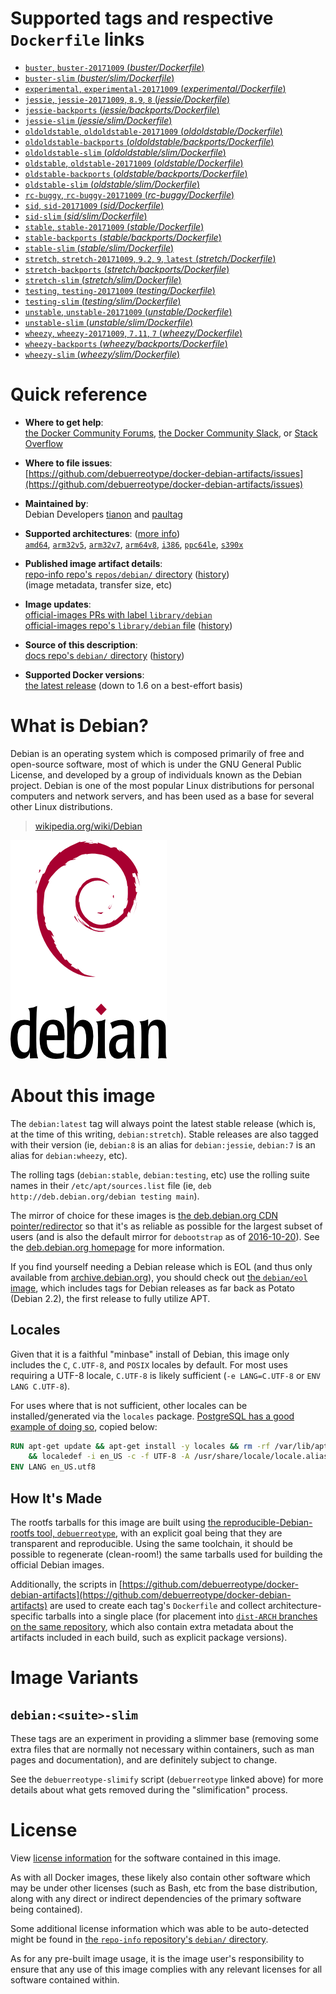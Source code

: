 <!--

********************************************************************************

WARNING:

    DO NOT EDIT "debian/README.md"

    IT IS AUTO-GENERATED

    (from the other files in "debian/" combined with a set of templates)

********************************************************************************

-->

# Supported tags and respective `Dockerfile` links

-	[`buster`, `buster-20171009` (*buster/Dockerfile*)](https://github.com/debuerreotype/docker-debian-artifacts/blob/de09dd55b6328b37b89a33e76b698f9dbe611fab/buster/Dockerfile)
-	[`buster-slim` (*buster/slim/Dockerfile*)](https://github.com/debuerreotype/docker-debian-artifacts/blob/de09dd55b6328b37b89a33e76b698f9dbe611fab/buster/slim/Dockerfile)
-	[`experimental`, `experimental-20171009` (*experimental/Dockerfile*)](https://github.com/debuerreotype/docker-debian-artifacts/blob/de09dd55b6328b37b89a33e76b698f9dbe611fab/experimental/Dockerfile)
-	[`jessie`, `jessie-20171009`, `8.9`, `8` (*jessie/Dockerfile*)](https://github.com/debuerreotype/docker-debian-artifacts/blob/de09dd55b6328b37b89a33e76b698f9dbe611fab/jessie/Dockerfile)
-	[`jessie-backports` (*jessie/backports/Dockerfile*)](https://github.com/debuerreotype/docker-debian-artifacts/blob/de09dd55b6328b37b89a33e76b698f9dbe611fab/jessie/backports/Dockerfile)
-	[`jessie-slim` (*jessie/slim/Dockerfile*)](https://github.com/debuerreotype/docker-debian-artifacts/blob/de09dd55b6328b37b89a33e76b698f9dbe611fab/jessie/slim/Dockerfile)
-	[`oldoldstable`, `oldoldstable-20171009` (*oldoldstable/Dockerfile*)](https://github.com/debuerreotype/docker-debian-artifacts/blob/de09dd55b6328b37b89a33e76b698f9dbe611fab/oldoldstable/Dockerfile)
-	[`oldoldstable-backports` (*oldoldstable/backports/Dockerfile*)](https://github.com/debuerreotype/docker-debian-artifacts/blob/de09dd55b6328b37b89a33e76b698f9dbe611fab/oldoldstable/backports/Dockerfile)
-	[`oldoldstable-slim` (*oldoldstable/slim/Dockerfile*)](https://github.com/debuerreotype/docker-debian-artifacts/blob/de09dd55b6328b37b89a33e76b698f9dbe611fab/oldoldstable/slim/Dockerfile)
-	[`oldstable`, `oldstable-20171009` (*oldstable/Dockerfile*)](https://github.com/debuerreotype/docker-debian-artifacts/blob/de09dd55b6328b37b89a33e76b698f9dbe611fab/oldstable/Dockerfile)
-	[`oldstable-backports` (*oldstable/backports/Dockerfile*)](https://github.com/debuerreotype/docker-debian-artifacts/blob/de09dd55b6328b37b89a33e76b698f9dbe611fab/oldstable/backports/Dockerfile)
-	[`oldstable-slim` (*oldstable/slim/Dockerfile*)](https://github.com/debuerreotype/docker-debian-artifacts/blob/de09dd55b6328b37b89a33e76b698f9dbe611fab/oldstable/slim/Dockerfile)
-	[`rc-buggy`, `rc-buggy-20171009` (*rc-buggy/Dockerfile*)](https://github.com/debuerreotype/docker-debian-artifacts/blob/de09dd55b6328b37b89a33e76b698f9dbe611fab/rc-buggy/Dockerfile)
-	[`sid`, `sid-20171009` (*sid/Dockerfile*)](https://github.com/debuerreotype/docker-debian-artifacts/blob/de09dd55b6328b37b89a33e76b698f9dbe611fab/sid/Dockerfile)
-	[`sid-slim` (*sid/slim/Dockerfile*)](https://github.com/debuerreotype/docker-debian-artifacts/blob/de09dd55b6328b37b89a33e76b698f9dbe611fab/sid/slim/Dockerfile)
-	[`stable`, `stable-20171009` (*stable/Dockerfile*)](https://github.com/debuerreotype/docker-debian-artifacts/blob/de09dd55b6328b37b89a33e76b698f9dbe611fab/stable/Dockerfile)
-	[`stable-backports` (*stable/backports/Dockerfile*)](https://github.com/debuerreotype/docker-debian-artifacts/blob/de09dd55b6328b37b89a33e76b698f9dbe611fab/stable/backports/Dockerfile)
-	[`stable-slim` (*stable/slim/Dockerfile*)](https://github.com/debuerreotype/docker-debian-artifacts/blob/de09dd55b6328b37b89a33e76b698f9dbe611fab/stable/slim/Dockerfile)
-	[`stretch`, `stretch-20171009`, `9.2`, `9`, `latest` (*stretch/Dockerfile*)](https://github.com/debuerreotype/docker-debian-artifacts/blob/de09dd55b6328b37b89a33e76b698f9dbe611fab/stretch/Dockerfile)
-	[`stretch-backports` (*stretch/backports/Dockerfile*)](https://github.com/debuerreotype/docker-debian-artifacts/blob/de09dd55b6328b37b89a33e76b698f9dbe611fab/stretch/backports/Dockerfile)
-	[`stretch-slim` (*stretch/slim/Dockerfile*)](https://github.com/debuerreotype/docker-debian-artifacts/blob/de09dd55b6328b37b89a33e76b698f9dbe611fab/stretch/slim/Dockerfile)
-	[`testing`, `testing-20171009` (*testing/Dockerfile*)](https://github.com/debuerreotype/docker-debian-artifacts/blob/de09dd55b6328b37b89a33e76b698f9dbe611fab/testing/Dockerfile)
-	[`testing-slim` (*testing/slim/Dockerfile*)](https://github.com/debuerreotype/docker-debian-artifacts/blob/de09dd55b6328b37b89a33e76b698f9dbe611fab/testing/slim/Dockerfile)
-	[`unstable`, `unstable-20171009` (*unstable/Dockerfile*)](https://github.com/debuerreotype/docker-debian-artifacts/blob/de09dd55b6328b37b89a33e76b698f9dbe611fab/unstable/Dockerfile)
-	[`unstable-slim` (*unstable/slim/Dockerfile*)](https://github.com/debuerreotype/docker-debian-artifacts/blob/de09dd55b6328b37b89a33e76b698f9dbe611fab/unstable/slim/Dockerfile)
-	[`wheezy`, `wheezy-20171009`, `7.11`, `7` (*wheezy/Dockerfile*)](https://github.com/debuerreotype/docker-debian-artifacts/blob/de09dd55b6328b37b89a33e76b698f9dbe611fab/wheezy/Dockerfile)
-	[`wheezy-backports` (*wheezy/backports/Dockerfile*)](https://github.com/debuerreotype/docker-debian-artifacts/blob/de09dd55b6328b37b89a33e76b698f9dbe611fab/wheezy/backports/Dockerfile)
-	[`wheezy-slim` (*wheezy/slim/Dockerfile*)](https://github.com/debuerreotype/docker-debian-artifacts/blob/de09dd55b6328b37b89a33e76b698f9dbe611fab/wheezy/slim/Dockerfile)

# Quick reference

-	**Where to get help**:  
	[the Docker Community Forums](https://forums.docker.com/), [the Docker Community Slack](https://blog.docker.com/2016/11/introducing-docker-community-directory-docker-community-slack/), or [Stack Overflow](https://stackoverflow.com/search?tab=newest&q=docker)

-	**Where to file issues**:  
	[https://github.com/debuerreotype/docker-debian-artifacts/issues](https://github.com/debuerreotype/docker-debian-artifacts/issues)

-	**Maintained by**:  
	Debian Developers [tianon](https://qa.debian.org/developer.php?login=tianon) and [paultag](https://qa.debian.org/developer.php?login=paultag)

-	**Supported architectures**: ([more info](https://github.com/docker-library/official-images#architectures-other-than-amd64))  
	[`amd64`](https://hub.docker.com/r/amd64/debian/), [`arm32v5`](https://hub.docker.com/r/arm32v5/debian/), [`arm32v7`](https://hub.docker.com/r/arm32v7/debian/), [`arm64v8`](https://hub.docker.com/r/arm64v8/debian/), [`i386`](https://hub.docker.com/r/i386/debian/), [`ppc64le`](https://hub.docker.com/r/ppc64le/debian/), [`s390x`](https://hub.docker.com/r/s390x/debian/)

-	**Published image artifact details**:  
	[repo-info repo's `repos/debian/` directory](https://github.com/docker-library/repo-info/blob/master/repos/debian) ([history](https://github.com/docker-library/repo-info/commits/master/repos/debian))  
	(image metadata, transfer size, etc)

-	**Image updates**:  
	[official-images PRs with label `library/debian`](https://github.com/docker-library/official-images/pulls?q=label%3Alibrary%2Fdebian)  
	[official-images repo's `library/debian` file](https://github.com/docker-library/official-images/blob/master/library/debian) ([history](https://github.com/docker-library/official-images/commits/master/library/debian))

-	**Source of this description**:  
	[docs repo's `debian/` directory](https://github.com/docker-library/docs/tree/master/debian) ([history](https://github.com/docker-library/docs/commits/master/debian))

-	**Supported Docker versions**:  
	[the latest release](https://github.com/docker/docker-ce/releases/latest) (down to 1.6 on a best-effort basis)

# What is Debian?

Debian is an operating system which is composed primarily of free and open-source software, most of which is under the GNU General Public License, and developed by a group of individuals known as the Debian project. Debian is one of the most popular Linux distributions for personal computers and network servers, and has been used as a base for several other Linux distributions.

> [wikipedia.org/wiki/Debian](https://en.wikipedia.org/wiki/Debian)

![logo](https://raw.githubusercontent.com/docker-library/docs/b449be7df57e9ed9086bb5821bfb5d6cdc5d67a4/debian/logo.png)

# About this image

The `debian:latest` tag will always point the latest stable release (which is, at the time of this writing, `debian:stretch`). Stable releases are also tagged with their version (ie, `debian:8` is an alias for `debian:jessie`, `debian:7` is an alias for `debian:wheezy`, etc).

The rolling tags (`debian:stable`, `debian:testing`, etc) use the rolling suite names in their `/etc/apt/sources.list` file (ie, `deb http://deb.debian.org/debian testing main`).

The mirror of choice for these images is [the deb.debian.org CDN pointer/redirector](https://deb.debian.org) so that it's as reliable as possible for the largest subset of users (and is also the default mirror for `debootstrap` as of [2016-10-20](https://anonscm.debian.org/cgit/d-i/debootstrap.git/commit/?id=9e8bc60ad1ccf3a25ce7890526b70059f3e770de)). See the [deb.debian.org homepage](https://deb.debian.org) for more information.

If you find yourself needing a Debian release which is EOL (and thus only available from [archive.debian.org](http://archive.debian.org)), you should check out [the `debian/eol` image](https://hub.docker.com/r/debian/eol/), which includes tags for Debian releases as far back as Potato (Debian 2.2), the first release to fully utilize APT.

## Locales

Given that it is a faithful "minbase" install of Debian, this image only includes the `C`, `C.UTF-8`, and `POSIX` locales by default. For most uses requiring a UTF-8 locale, `C.UTF-8` is likely sufficient (`-e LANG=C.UTF-8` or `ENV LANG C.UTF-8`).

For uses where that is not sufficient, other locales can be installed/generated via the `locales` package. [PostgreSQL has a good example of doing so](https://github.com/docker-library/postgres/blob/69bc540ecfffecce72d49fa7e4a46680350037f9/9.6/Dockerfile#L21-L24), copied below:

```dockerfile
RUN apt-get update && apt-get install -y locales && rm -rf /var/lib/apt/lists/* \
	&& localedef -i en_US -c -f UTF-8 -A /usr/share/locale/locale.alias en_US.UTF-8
ENV LANG en_US.utf8
```

## How It's Made

The rootfs tarballs for this image are built using [the reproducible-Debian-rootfs tool, `debuerreotype`](https://github.com/debuerreotype/debuerreotype), with an explicit goal being that they are transparent and reproducible. Using the same toolchain, it should be possible to regenerate (clean-room!) the same tarballs used for building the official Debian images.

Additionally, the scripts in [https://github.com/debuerreotype/docker-debian-artifacts](https://github.com/debuerreotype/docker-debian-artifacts) are used to create each tag's `Dockerfile` and collect architecture-specific tarballs into a single place (for placement into [`dist-ARCH` branches on the same repository](https://github.com/debuerreotype/docker-debian-artifacts/branches), which also contain extra metadata about the artifacts included in each build, such as explicit package versions).

# Image Variants

## `debian:<suite>-slim`

These tags are an experiment in providing a slimmer base (removing some extra files that are normally not necessary within containers, such as man pages and documentation), and are definitely subject to change.

See the `debuerreotype-slimify` script (`debuerreotype` linked above) for more details about what gets removed during the "slimification" process.

# License

View [license information](https://www.debian.org/social_contract#guidelines) for the software contained in this image.

As with all Docker images, these likely also contain other software which may be under other licenses (such as Bash, etc from the base distribution, along with any direct or indirect dependencies of the primary software being contained).

Some additional license information which was able to be auto-detected might be found in [the `repo-info` repository's `debian/` directory](https://github.com/docker-library/repo-info/tree/master/repos/debian).

As for any pre-built image usage, it is the image user's responsibility to ensure that any use of this image complies with any relevant licenses for all software contained within.
